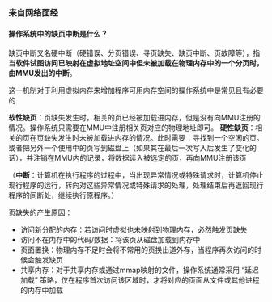### 来自网络面经

#### 操作系统中的缺页中断是什么？

缺页中断又名硬中断（硬错误、分页错误、寻页缺失、缺页中断、页故障等），指当**软件试图访问已映射在虚拟地址空间中但未被加载在物理内存中的一个分页时，由MMU发出的中断**。

这一机制对于利用虚拟内存来增加程序可用内存空间的操作系统中是常见且有必要的

**软性缺页**：页缺失发生时，相关的页已经被加载进内存，但是没有向MMU注册的情况。操作系统只需要在MMU中注册相关页对应的物理地址即可。
**硬性缺页**：相关的页在页缺失发生时未被加载进内存的情况。此时需要：寻找到一个空闲的页。或者把另外一个使用中的页写到磁盘上（如果其在最后一次写入后发生了变化的话），并注销在MMU内的记录，将数据读入被选定的页，再向MMU注册该页

（**中断**：计算机在执行程序的过程中，当出现异常情况或特殊请求时，计算机停止现行程序的运行，转向对这些异常情况或特殊请求的处理，处理结束后再返回现行程序的间断处，继续执行原程序。）

页缺失的产生原因：
- 访问新分配的内存：若访问时虚拟也未映射到物理内存，必然触发页缺失
- 访问不在内存中的代码/数据：将该页从磁盘加载到内存中
- 页面置换：物理内存不足时会将不常用的页换出道外存，当程序再次访问的时候会触发缺页
- 共享内存：对于共享内存或通过mmap映射的文件，操作系统通常采用 “延迟加载” 策略，仅在程序首次访问该区域时，才将对应的页面从文件或其他进程的内存中加载
